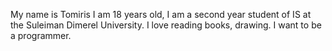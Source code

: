 My name is Tomiris
I am 18 years old, I am a second year student of IS at the Suleiman Dimerel University. I love reading books, drawing.
I want to be a programmer.
